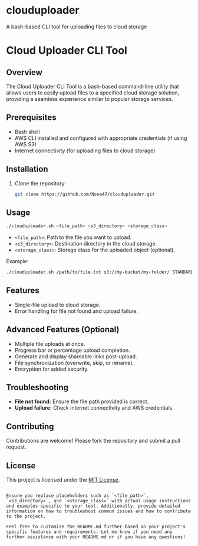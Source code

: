 # clouduploader
A bash-based CLI tool for uploading files to cloud storage


# Cloud Uploader CLI Tool

## Overview
The Cloud Uploader CLI Tool is a bash-based command-line utility that allows users to easily upload files to a specified cloud storage solution, providing a seamless experience similar to popular storage services.

## Prerequisites
- Bash shell
- AWS CLI installed and configured with appropriate credentials (if using AWS S3)
- Internet connectivity (for uploading files to cloud storage)

## Installation
1. Clone the repository:
   ```bash
   git clone https://github.com/Nosa47/clouduploader.git
   ```

## Usage
```bash
./clouduploader.sh <file_path> <s3_directory> <storage_class>
```

- `<file_path>`: Path to the file you want to upload.
- `<s3_directory>`: Destination directory in the cloud storage.
- `<storage_class>`: Storage class for the uploaded object (optional).

Example:
```bash
./clouduploader.sh /path/to/file.txt s3://my-bucket/my-folder/ STANDARD_IA
```

## Features
- Single-file upload to cloud storage.
- Error handling for file not found and upload failure.

## Advanced Features (Optional)
- Multiple file uploads at once.
- Progress bar or percentage upload completion.
- Generate and display shareable links post-upload.
- File synchronization (overwrite, skip, or rename).
- Encryption for added security.

## Troubleshooting
- **File not found:** Ensure the file path provided is correct.
- **Upload failure:** Check internet connectivity and AWS credentials.

## Contributing
Contributions are welcome! Please fork the repository and submit a pull request.

## License
This project is licensed under the [MIT License](LICENSE).
```

Ensure you replace placeholders such as `<file_path>`, `<s3_directory>`, and `<storage_class>` with actual usage instructions and examples specific to your tool. Additionally, provide detailed information on how to troubleshoot common issues and how to contribute to the project.

Feel free to customize the README.md further based on your project's specific features and requirements. Let me know if you need any further assistance with your README.md or if you have any questions!
